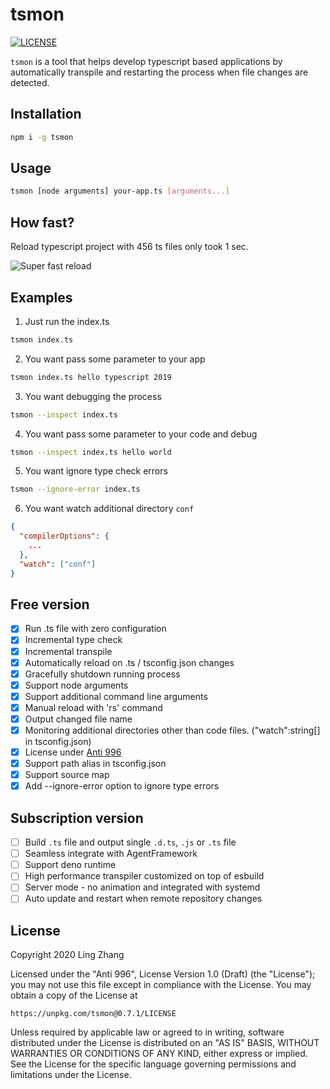 # tsmon

[![LICENSE](https://img.shields.io/badge/license-Anti%20996-blue.svg)](https://unpkg.com/tsmon@0.7.1/LICENSE)

`tsmon` is a tool that helps develop typescript based applications by automatically transpile and restarting the process when file changes are detected.

## Installation

```bash
npm i -g tsmon
```

## Usage

```bash
tsmon [node arguments] your-app.ts [arguments...]
```

## How fast?

Reload typescript project with 456 ts files only took 1 sec.

![Super fast reload](https://raw.githubusercontent.com/agentframework/tsmon/master/reload-time.png)

## Examples

1. Just run the index.ts

```bash
tsmon index.ts
```

2. You want pass some parameter to your app

```bash
tsmon index.ts hello typescript 2019
```

3. You want debugging the process

```bash
tsmon --inspect index.ts
```

4. You want pass some parameter to your code and debug

```bash
tsmon --inspect index.ts hello world
```

5. You want ignore type check errors

```bash
tsmon --ignore-error index.ts
```

6. You want watch additional directory `conf`

```json
{
  "compilerOptions": {
    ...
  },
  "watch": ["conf"]
}
```

## Free version

- [x] Run .ts file with zero configuration
- [x] Incremental type check
- [x] Incremental transpile
- [x] Automatically reload on .ts / tsconfig.json changes
- [x] Gracefully shutdown running process
- [x] Support node arguments
- [x] Support additional command line arguments
- [x] Manual reload with 'rs' command
- [x] Output changed file name
- [x] Monitoring additional directories other than code files. ("watch":string[] in tsconfig.json)
- [x] License under [Anti 996](https://unpkg.com/tsmon@0.7.1/LICENSE)
- [x] Support path alias in tsconfig.json
- [x] Support source map
- [x] Add --ignore-error option to ignore type errors

## Subscription version

- [ ] Build `.ts` file and output single `.d.ts`, `.js` or `.ts` file
- [ ] Seamless integrate with AgentFramework
- [ ] Support deno runtime
- [ ] High performance transpiler customized on top of esbuild
- [ ] Server mode - no animation and integrated with systemd
- [ ] Auto update and restart when remote repository changes

## License

Copyright 2020 Ling Zhang

Licensed under the "Anti 996", License Version 1.0 (Draft) (the "License");
you may not use this file except in compliance with the License.
You may obtain a copy of the License at

    https://unpkg.com/tsmon@0.7.1/LICENSE

Unless required by applicable law or agreed to in writing, software
distributed under the License is distributed on an "AS IS" BASIS,
WITHOUT WARRANTIES OR CONDITIONS OF ANY KIND, either express or implied.
See the License for the specific language governing permissions and
limitations under the License.
